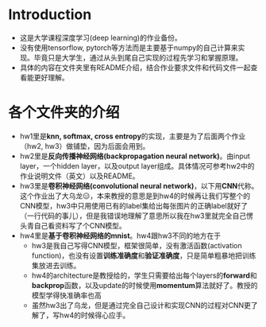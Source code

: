 # Introduction
* 这是大学课程深度学习(deep learning)的作业备份。  
* 没有使用tensorflow, pytorch等方法而是主要基于numpy的自己计算来实现。毕竟只是大学生，通过从头到尾自己实现的过程先学习和掌握原理。  
* 具体的内容在文件夹里有README介绍，结合作业要求文件和代码文件一起查看能更好理解。

# 各个文件夹的介绍
* hw1里是**knn, softmax, cross entropy**的实现，主要是为了后面两个作业（hw2, hw3）做铺垫，因为后面会用到。  
* hw2里是**反向传播神经网络(backpropagation neural network)**。由input layer，一个hidden layer，以及output layer组成。具体情况可参考hw2中的作业说明文件（英文）以及README。  
* hw3里是**卷积神经网络(convolutional neural network)**，以下用**CNN**代称。这个作业出了大乌龙😑，本来教授的意思是到hw4的时候再让我们写整个的CNN模型，hw3中只用使用已有的label集给出每张图片的正确label就好了（一行代码的事儿），但是我错误地理解了意思所以我在hw3里就完全自己愣头青自己看资料写了个CNN模型。
* hw4里是**基于卷积神经网络的mnist**。hw4跟hw3不同的地方在于
	* hw3是我自己写得CNN模型，框架很简单，没有激活函数(activation function)，也没有设置**训练准确度**和**验证准确度**，只是简单粗暴地把训练集放进去训练。  
	* hw4的architecture是教授给的，学生只需要给出每个layers的**forward**和**backprop**函数，以及update的时候使用**momentum**算法就好了。教授的模型学得快准确率也高
	* 虽然hw3出了乌龙，但是通过完全自己设计和实现CNN的过程对CNN更了解了，写hw4的时候得心应手。